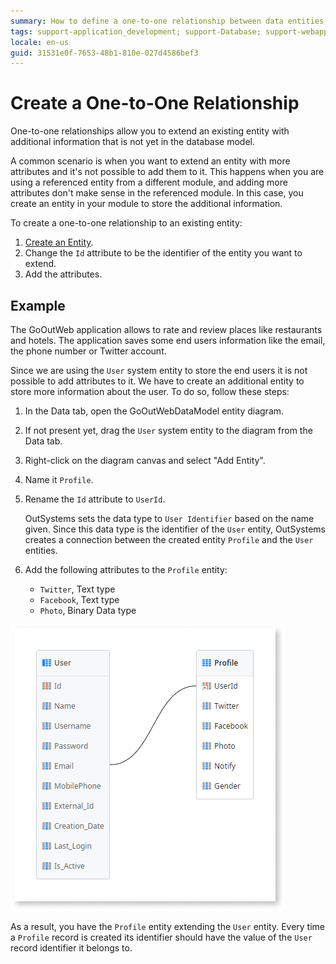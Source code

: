 ```yaml
---
summary: How to define a one-to-one relationship between data entities.
tags: support-application_development; support-Database; support-webapps
locale: en-us
guid: 31531e0f-7653-48b1-810e-027d4586bef3
---
```


# Create a One-to-One Relationship

One-to-one relationships allow you to extend an existing entity with additional information that is not yet in the database model.

A common scenario is when you want to extend an entity with more attributes and it's not possible to add them to it. This happens when you are using a referenced entity from a different module, and adding more attributes don't make sense in the referenced module. In this case, you create an entity in your module to store the additional information.

To create a one-to-one relationship to an existing entity:

1. [Create an Entity](<../entity-create.md>).
1. Change the `Id` attribute to be the identifier of the entity you want to extend.
1. Add the attributes.


## Example

The GoOutWeb application allows to rate and review places like restaurants and hotels. The application saves some end users information like the email, the phone number or Twitter account.

Since we are using the `User` system entity to store the end users it is not possible to add attributes to it. We have to create an additional entity to store more information about the user. To do so, follow these steps:

1. In the Data tab, open the GoOutWebDataModel entity diagram.

1. If not present yet, drag the `User` system entity to the diagram from the Data tab.

1. Right-click on the diagram canvas and select "Add Entity".

1. Name it `Profile`.

1. Rename the `Id` attribute to `UserId`.

    OutSystems sets the data type to `User Identifier` based on the name given. Since this data type is the identifier of the `User` entity, OutSystems creates a connection between the created entity `Profile` and the `User` entities.

1. Add the following attributes to the `Profile` entity:

    * `Twitter`, Text type
    * `Facebook`, Text type
    * `Photo`, Binary Data type

![One-to-one relationship entity diagram](images/one-to-one-relationship-1.png)

As a result, you have the `Profile` entity extending the `User` entity. Every time a `Profile` record is created its identifier should have the value of the `User` record identifier it belongs to.

